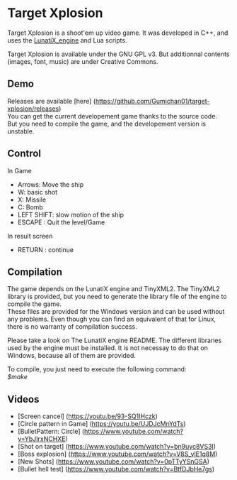 # Target Xplosion #

Target Xplosion is a shoot'em up video game.
It was developed in C++, and uses the [LunatiX\_engine](https://github.com/Gumichan01/lunatix-engine) and Lua scripts.

Target Xplosion is available under the GNU GPL v3. But additionnal contents (images, font, music) are under Creative Commons.


## Demo ##

Releases are available [here] (https://github.com/Gumichan01/target-xplosion/releases)  
You can get the current developement game thanks to the source code.  
But you need to compile the game, and the developement version is unstable.


## Control ##

In Game  

  - Arrows: Move the ship
  - W: basic shot
  - X: Missile
  - C: Bomb
  - LEFT SHIFT: slow motion of the ship
  - ESCAPE : Quit the level/Game

In result screen

  - RETURN : continue


## Compilation ##

 The game depends on the LunatiX engine and TinyXML2. 
The TinyXML2 library is provided, but you need to generate the library file of 
the engine to compile the game.  
 These files are provided for the Windows version and can be used without 
any problems. Even though you can find an equivalent of that for Linux, there is no
warranty of compilation success.

 Please take a look on The LunatiX engine README. The different libraries used by
the engine must be installed. It is not necessay to do that on Windows, because 
all of them are provided.

To compile, you just need to execute the following command:  
 *$make*  

 
## Videos ##

 * [Screen cancel] (https://youtu.be/93-SQ1IHczk)
 * [Circle pattern in Game] (https://youtu.be/UJDJcMnYdTs)
 * [BulletPattern: Circle] (https://www.youtube.com/watch?v=YbJIrxNCHXE)
 * [Shot on target] (https://www.youtube.com/watch?v=bn9uyc8VS3I)
 * [Boss explosion] (https://www.youtube.com/watch?v=V8S_vlE1q8M)
 * [New Shots] (https://www.youtube.com/watch?v=0pTTyYSnGSA)
 * [Bullet hell test] (https://www.youtube.com/watch?v=BtfDJbHe7gs)
